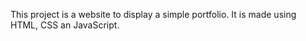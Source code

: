 
This project is a website to display a simple portfolio. It is made using HTML, CSS an JavaScript.
